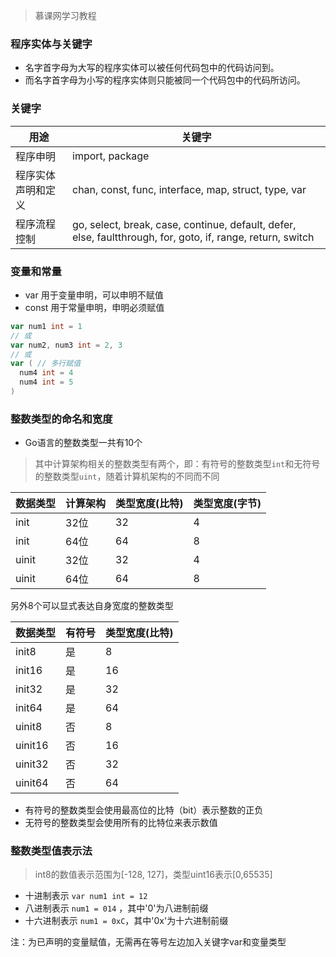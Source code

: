 
> 慕课网学习教程

### 程序实体与关键字

- 名字首字母为大写的程序实体可以被任何代码包中的代码访问到。
- 而名字首字母为小写的程序实体则只能被同一个代码包中的代码所访问。 

### 关键字

|用途|关键字|
|----|-----|
|程序申明|import, package|
|程序实体声明和定义|chan, const, func, interface, map, struct, type, var|
|程序流程控制|go, select, break, case, continue, default, defer, else, faultthrough, for, goto, if, range, return, switch|

### 变量和常量

- var 用于变量申明，可以申明不赋值
- const 用于常量申明，申明必须赋值

```go
var num1 int = 1
// 或
var num2, num3 int = 2, 3
// 或
var ( // 多行赋值
  num4 int = 4
  num4 int = 5
)
```

### 整数类型的命名和宽度

- Go语言的整数类型一共有10个
> 其中计算架构相关的整数类型有两个，即：有符号的整数类型`int`和无符号的整数类型`uint`，随着计算机架构的不同而不同

|数据类型|计算架构|类型宽度(比特)|类型宽度(字节)|
|------|-------|------------|------------|
|init|32位|32|4|
|init|64位|64|8|
|uinit|32位|32|4|
|uinit|64位|64|8|

另外8个可以显式表达自身宽度的整数类型

|数据类型|有符号|类型宽度(比特)|
|------|-----|------------|
|init8|是|8|
|init16|是|16|
|init32|是|32|
|init64|是|64|
|uinit8|否|8|
|uinit16|否|16|
|uinit32|否|32|
|uinit64|否|64|

- 有符号的整数类型会使用最高位的比特（bit）表示整数的正负
- 无符号的整数类型会使用所有的比特位来表示数值

### 整数类型值表示法

> int8的数值表示范围为[-128, 127]，类型uint16表示[0,65535]

- 十进制表示 `var num1 int = 12`
- 八进制表示 `num1 = 014` ，其中'0'为八进制前缀
- 十六进制表示 `num1 = 0xC`，其中'0x'为十六进制前缀

注：为已声明的变量赋值，无需再在等号左边加入关键字var和变量类型
